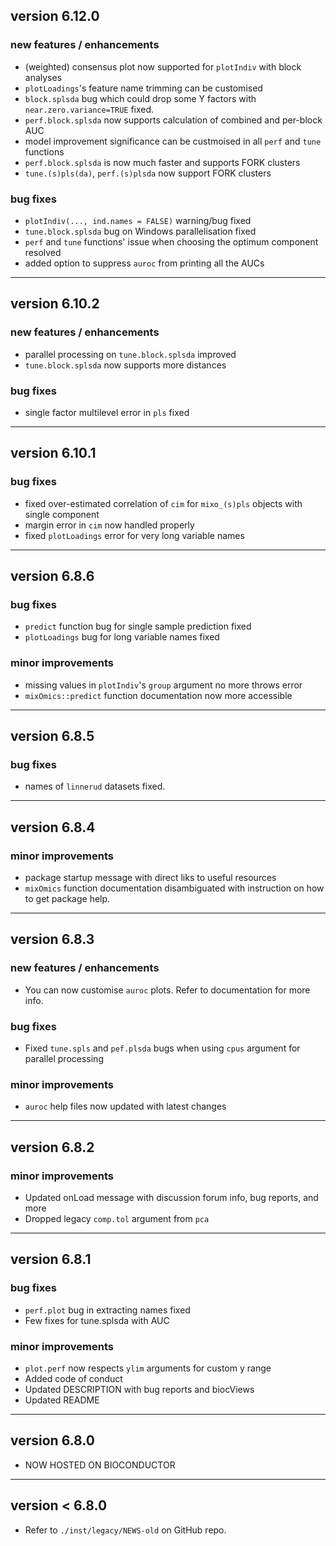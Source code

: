 
## version 6.12.0

### new features / enhancements

* (weighted) consensus plot now supported for `plotIndiv` with block analyses
* `plotLoadings`'s feature name trimming can be customised
* `block.splsda` bug which could drop some Y factors with `near.zero.variance=TRUE` fixed.
* `perf.block.splsda` now supports calculation of combined and per-block AUC
* model improvement significance can be custmoised in all `perf` and `tune` functions
* `perf.block.splsda` is now much faster and supports FORK clusters
* `tune.(s)pls(da)`, `perf.(s)plsda` now support FORK clusters

### bug fixes

* `plotIndiv(..., ind.names = FALSE)` warning/bug fixed
* `tune.block.splsda` bug on Windows parallelisation fixed
* `perf` and `tune` functions' issue  when choosing the optimum component resolved
* added option to suppress `auroc` from printing all the AUCs
-------------------------------------------------------------------------------
## version 6.10.2

### new features / enhancements

* parallel processing on `tune.block.splsda` improved
* `tune.block.splsda` now supports more distances

### bug fixes

* single factor multilevel error in `pls` fixed

-------------------------------------------------------------------------------

## version 6.10.1

### bug fixes

* fixed over-estimated correlation of `cim` for `mixo_(s)pls` objects with single component 
* margin error in `cim` now handled properly
* fixed `plotLoadings` error for very long variable names

-------------------------------------------------------------------------------

## version 6.8.6

### bug fixes

* `predict` function bug for single sample prediction fixed
* `plotLoadings` bug for long variable names fixed

### minor improvements

* missing values in `plotIndiv`'s `group` argument no more throws error
* `mixOmics::predict` function documentation now more accessible

-------------------------------------------------------------------------------

## version 6.8.5

### bug fixes

* names of `linnerud` datasets fixed.


-------------------------------------------------------------------------------

## version 6.8.4

### minor improvements

* package startup message with direct liks to useful resources
* `mixOmics` function documentation disambiguated with instruction on how to get
package help.

-------------------------------------------------------------------------------

## version 6.8.3

### new features / enhancements

* You can now customise `auroc` plots. Refer to documentation for more info.

### bug fixes

* Fixed `tune.spls` and `pef.plsda` bugs when using `cpus` argument for parallel 
processing

### minor improvements

* `auroc` help files now updated with latest changes

-------------------------------------------------------------------------------

## version 6.8.2

### minor improvements

* Updated onLoad message with discussion forum info, bug reports, and more
* Dropped legacy `comp.tol` argument from `pca`

-------------------------------------------------------------------------------

## version 6.8.1

### bug fixes

* `perf.plot` bug in extracting names fixed
* Few fixes for tune.splsda with AUC

### minor improvements

* `plot.perf` now respects `ylim` arguments for custom y range
* Added code of conduct
* Updated DESCRIPTION with bug reports and biocViews
* Updated README

-------------------------------------------------------------------------------

## version 6.8.0

* NOW HOSTED ON BIOCONDUCTOR

-------------------------------------------------------------------------------

## version < 6.8.0

* Refer to `./inst/legacy/NEWS-old` on GitHub repo.
